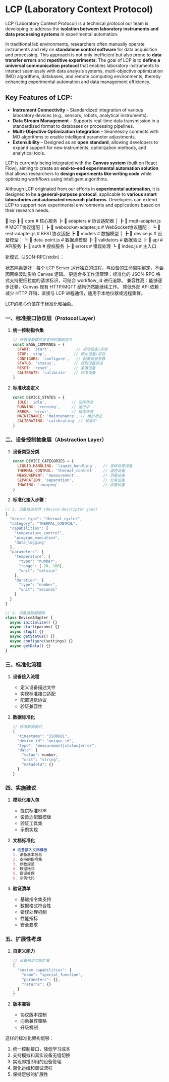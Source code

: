 # LCP (Laboratory Context Protocol)

LCP (Laboratory Context Protocol) is a technical protocol our team is developing to address the **isolation between laboratory instruments and data processing systems** in experimental automation.  

In traditional lab environments, researchers often manually operate instruments and rely on **standalone control software** for data acquisition and processing. This approach is not only inefficient but also prone to **data transfer errors** and **repetitive experiments**. The goal of LCP is to **define a universal communication protocol** that enables laboratory instruments to interact seamlessly with data analysis systems, multi-objective optimization (MO) algorithms, databases, and remote computing environments, thereby enhancing experimental automation and data management efficiency.  

## **Key Features of LCP:**  
- **Instrument Connectivity** – Standardized integration of various laboratory devices (e.g., sensors, robots, analytical instruments).  
- **Data Stream Management** – Supports real-time data transmission in a standardized format to databases or processing pipelines.  
- **Multi-Objective Optimization Integration** – Seamlessly connects with MO algorithms to enable intelligent parameter adjustments.  
- **Extensibility** – Designed as an **open standard**, allowing developers to expand support for new instruments, optimization methods, and analytical tools.  

LCP is currently being integrated with the **Canvas system** (built on React Flow), aiming to create an **end-to-end experimental automation solution** that allows researchers to **design experiments like writing code** while optimizing workflows using intelligent algorithms.  

Although LCP originated from our efforts in **experimental automation**, it is designed to be **a general-purpose protocol**, applicable to **various smart laboratories and automated research platforms**. Developers can extend LCP to support new experimental environments and applications based on their research needs.  

📂 lcp
 ┣ 📂 core                  # 核心服务
 ┣ 📂 adapters              # 协议适配器
 │  ┣ 📄 mqtt-adapter.js    # MQTT协议适配
 │  ┣ 📄 websocket-adapter.js # WebSocket协议适配
 │  ┗ 📄 rest-adapter.js    # REST协议适配
 ┣ 📂 models                # 数据模型
 │  ┣ 📄 device.js          # 设备模型
 │  ┗ 📄 data-point.js      # 数据点模型
 ┣ 📂 validators            # 数据验证
 ┣ 📂 api                   # API服务
 ┣ 📂 auth                  # 授权服务
 ┣ 📂 errors                # 错误处理
 ┗ 📄 index.js              # 主入口


新模式（JSON-RPC/stdin）：

状态隔离更好：每个 LCP Server 运行独立的进程，与设备的生命周期绑定，不会因网络波动影响 Canvas 逻辑。
更适合多工作流管理：标准化的 JSON-RPC 格式支持更细粒度的请求标识，可结合 workflow_id 进行追踪。
兼容性高：能够逐步迁移，Canvas 现有 HTTP/MQTT 结构仍然能继续工作。
降低外部 API 依赖：减少 HTTP 开销，直接与 LCP 进程通信，适用于本地仪器或远程集群。

LCP的核心价值在于标准化和抽象。

### 一、标准接口协议层（Protocol Layer）

1. **统一控制指令集**
   ```javascript
   // 所有设备都应该支持的基础指令
   const BASE_COMMANDS = {
     START: 'start',           // 启动设备/实验
     STOP: 'stop',            // 停止设备/实验
     CONFIGURE: 'configure',   // 配置设备参数
     STATUS: 'status',        // 获取设备状态
     RESET: 'reset',          // 重置设备
     CALIBRATE: 'calibrate'   // 校准设备
   }
   ```

2. **标准状态定义**
   ```javascript
   const DEVICE_STATES = {
     IDLE: 'idle',           // 空闲状态
     RUNNING: 'running',     // 运行中
     ERROR: 'error',         // 错误状态
     MAINTENANCE: 'maintenance', // 维护状态
     CALIBRATING: 'calibrating' // 校准中
   }
   ```

### 二、设备控制抽象层（Abstraction Layer）

1. **设备类型分类**
   ```javascript
   const DEVICE_CATEGORIES = {
     LIQUID_HANDLING: 'liquid_handling',   // 液体处理设备
     THERMAL_CONTROL: 'thermal_control',   // 温控设备
     MEASUREMENT: 'measurement',           // 测量设备
     SEPARATION: 'separation',             // 分离设备
     IMAGING: 'imaging'                    // 成像设备
   }
   ```

2. **标准化接入步骤**：

```javascript
// 1. 设备描述文件 (device-descriptor.json)
{
  "device_type": "thermal_cycler",
  "category": "THERMAL_CONTROL",
  "capabilities": [
    "temperature_control",
    "program_execution",
    "data_logging"
  ],
  "parameters": {
    "temperature": {
      "type": "number",
      "range": [-20, 100],
      "unit": "celsius"
    },
    "duration": {
      "type": "number",
      "unit": "seconds"
    }
  }
}

// 2. 设备适配器模板
class DeviceAdapter {
  async initialize() {}
  async start(params) {}
  async stop() {}
  async getStatus() {}
  async configure(settings) {}
  async getData() {}
}
```

### 三、标准化流程

1. **设备接入流程**
   - 定义设备描述文件
   - 实现标准接口适配
   - 配置通信协议
   - 验证兼容性

2. **数据标准化**
   ```javascript
   // 标准数据格式
   {
     "timestamp": "ISO8601",
     "device_id": "unique_id",
     "type": "measurement|status|error",
     "data": {
       "value": number,
       "unit": "string",
       "metadata": {}
     }
   }
   ```

### 四、实施建议

1. **模块化接入包**
   - 提供标准SDK
   - 设备适配器模板
   - 验证工具集
   - 示例实现

2. **文档标准化**
   ```markdown
   # 设备接入文档模板
   1. 设备基本信息
   2. 支持的指令集
   3. 参数规范
   4. 数据格式
   5. 错误处理
   6. 示例代码
   ```

3. **验证清单**
   - 基础指令集支持
   - 数据格式符合性
   - 错误处理机制
   - 性能指标
   - 安全要求

### 五、扩展性考虑

1. **自定义能力**
   ```javascript
   // 设备特定功能扩展
   {
     "custom_capabilities": {
       "name": "special_function",
       "parameters": {},
       "returns": {}
     }
   }
   ```

2. **版本兼容**
   - 协议版本控制
   - 向后兼容策略
   - 升级机制

这样的标准化架构能够：
1. 统一控制接口，降低学习成本
2. 支持模拟和真实设备无缝切换
3. 实现即插即用的设备管理
4. 简化运维和调试流程
5. 保持足够的扩展性


